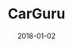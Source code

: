 ---
layout: site
title: "CarGuru"
date: 2018-01-02
categories: [community]
version: 4.1.3
major: 4
minor: 1
patch: 3
slug: carguru
link: https://www.carguruclub.com/
submitter: lpolepeddi
permalink: /sites/:slug
---